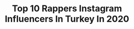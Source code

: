 ---
title: Top 10 Rappers Instagram Influencers In Turkey In 2020
description: >-
  Find top rappers Instagram influencers in Turkey in 2020. Most popular hashtags: #hiphop #turkcerap #evdekal #izmir.
platform: Instagram
profiles:
  - username: "tarooq_official"
    fullname: >-
      T.M.X🦅
    location: "Turkey"
    followers: 91756
    engagement: 654
    commentsToLikes: 0.063607
    avatar: "https://scontent-ams4-1.cdninstagram.com/v/t51.2885-19/s320x320/81817988_582389052312385_5211839111710638080_n.jpg?_nc_ht=scontent-ams4-1.cdninstagram.com&_nc_ohc=QITiiG0RPnsAX8HLs6C&oh=5d8e88c30014c179c62ecc20aba8ad9b&oe=5E8A6EA7"
    verified: false
    hashtags: "#tmx, #soon"
  - username: "meduonline"
    fullname: >-
      Ayselin Arslan ° Medusa
    location: "Turkey"
    followers: 15612
    engagement: 356
    commentsToLikes: 0.077797
    avatar: "https://scontent-lhr8-1.cdninstagram.com/v/t51.2885-19/s320x320/89373128_2789526854500690_5297308363900583936_n.jpg?_nc_ht=scontent-lhr8-1.cdninstagram.com&_nc_ohc=Nuy12xnkJPwAX999_ep&oh=ed5061cc68e2e8aa04d259269ed5e367&oe=5EBA0B0F"
    verified: false
    hashtags: "#denedim, #repost, #ayselinarslan, #tb"
  - username: "turkcerap.lyt"
    fullname: >-
      Türkçe Rap Lyt ©
    location: "Turkey"
    followers: 9426
    engagement: 4291
    commentsToLikes: 0.049866
    avatar: "https://scontent-lax3-2.cdninstagram.com/v/t51.2885-19/s320x320/91225387_658832128236847_6511487466631856128_n.jpg?_nc_ht=scontent-lax3-2.cdninstagram.com&_nc_ohc=xOIJ536iXrwAX9iYX7c&oh=1ba4d84af818a55783046ccc980c8fed&oe=5EB1E04F"
    verified: false
    hashtags: "#turkcerap, #khontkar, #saniser, #gazapizm"
  - username: "anitaofficialll"
    fullname: >-
      Anita | آنیتا
    location: "Turkey"
    followers: 434597
    engagement: 1459
    commentsToLikes: 0.048579
    avatar: "https://scontent-lhr8-1.cdninstagram.com/v/t51.2885-19/s320x320/89218705_191916505558526_38810698876190720_n.jpg?_nc_ht=scontent-lhr8-1.cdninstagram.com&_nc_ohc=VUhPjPPy38wAX8UTctz&oh=59897ee4c46543c5e3054473a94f5dbe&oe=5EBAD9CA"
    verified: false
    hashtags: "#radiojavan, #stayhome, #mybestfriendbirthdaygift, #birthdaygirl"
  - username: "dorukcanozguler"
    fullname: >-
      Dorukcan Özgüler
    location: "Turkey"
    followers: 16383
    engagement: 624
    commentsToLikes: 0.045918
    avatar: "https://scontent-lhr8-1.cdninstagram.com/v/t51.2885-19/s320x320/91464733_540252453543002_6234993307659796480_n.jpg?_nc_ht=scontent-lhr8-1.cdninstagram.com&_nc_ohc=3WnbvwQcA9UAX-01OEL&oh=ce895170744140e4a25849aaf79ab0c5&oe=5EB99272"
    verified: false
    hashtags: "#sohbetmuhabbet, #santiakauniverwe, #dorukcanozguler, #19"
  - username: "momo.site"
    fullname: >-
      TWICE MOMO 모모
    location: "Turkey"
    followers: 7251
    engagement: 2199
    commentsToLikes: 0.006734
    avatar: "https://scontent-ssn1-1.cdninstagram.com/v/t51.2885-19/s320x320/89387985_899029300552195_1401113285092179968_n.jpg?_nc_ht=scontent-ssn1-1.cdninstagram.com&_nc_ohc=1mnQArvLK-EAX_NknlO&oh=fd05d7ac51f47aa47b865e855ed0b05a&oe=5EA02636"
    verified: false
    hashtags: "#twice, #momo"
  - username: "kaktusbagmls"
    fullname: >-
      Maviye Aşık Siyah💎
    location: "Turkey"
    followers: 1574
    engagement: 927
    commentsToLikes: 0.079275
    avatar: "https://scontent-lax3-1.cdninstagram.com/vp/9f12cc5de6f9ce7cc7783cfa3e473ca8/5E100D84/t51.2885-19/s320x320/59857753_431399597684943_5987710801815797760_n.jpg?_nc_ht=scontent-lax3-1.cdninstagram.com"
    verified: false
    hashtags: "#prenses, #corona, #gymnocalycium, #gymno"
  - username: "mengelez"
    fullname: >-
      Mengelez  🔹
    location: "Turkey"
    followers: 6883
    engagement: 663
    commentsToLikes: 0.024025
    avatar: "https://scontent-ssn1-1.cdninstagram.com/v/t51.2885-19/s320x320/91498922_631513714366322_4103930895885402112_n.jpg?_nc_ht=scontent-ssn1-1.cdninstagram.com&_nc_ohc=jTQCgtQj4tAAX_tBi0I&oh=1013e1c0482c2797e4c85cf43f72bc01&oe=5EAFF65C"
    verified: false
    hashtags: "#izmir, #hiphop, #kartal, #bart"
  - username: "holiganlaar"
    fullname: >-
      Türkçe Rap Holiganları
    location: "Turkey"
    followers: 26177
    engagement: 737
    commentsToLikes: 0.033209
    avatar: "https://instagram.ftpe8-4.fna.fbcdn.net/v/t51.2885-19/s320x320/49651358_292838748099188_159776816385490944_n.jpg?_nc_ht=instagram.ftpe8-4.fna.fbcdn.net&_nc_ohc=Gx58EmeKtbMAX9jP10g&oh=cbf7e302e7db6f2a38b7c89713cb7691&oe=5EB0FD96"
    verified: false
    hashtags: ""
  - username: "kadikoyacilofficial"
    fullname: >-
      Kadıköy Acil
    location: "Turkey"
    followers: 83771
    engagement: 208
    commentsToLikes: 0.007185
    avatar: "https://scontent-ams4-1.cdninstagram.com/v/t51.2885-19/s150x150/73074812_554118325148168_445134228783366144_n.jpg?_nc_ht=scontent-ams4-1.cdninstagram.com&_nc_ohc=drtw4mZgIAgAX8mdZbY&oh=9805aa50674485fe4967783385efeae7&oe=5EB43484"
    verified: false
    hashtags: "#rap, #hiphop, #graffiti, #freestyle"
---
